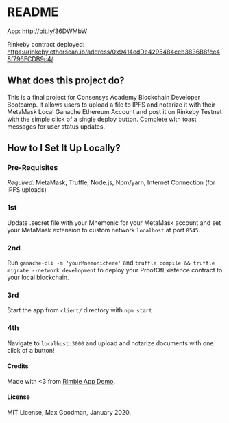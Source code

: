 # README
App: http://bit.ly/36DWMbW

Rinkeby contract deployed: https://rinkeby.etherscan.io/address/0x9414edDe4295484ceb3836B8fce48f796FCDB9c4/  
## What does this project do? 

This is a final project for Consensys Academy Blockchain Developer Bootcamp. It allows users to upload a file to IPFS and notarize it with their MetaMask Local Ganache Ethereum Account and post it on Rinkeby Testnet with the simple click of a single deploy button. Complete with toast messages for user status updates. 

## How to I Set It Up Locally? 

### Pre-Requisites

<em>Required:</em> MetaMask, Truffle, Node.js, Npm/yarn, Internet Connection (for IPFS uploads)<br/>

### 1st
Update .secret file with your Mnemonic for your MetaMask account and set your MetaMask extension to custom network `localhost` at port `8545`. 

### 2nd
Run `ganache-cli -m 'yourMnemonichere'` and `truffle compile && truffle migrate --network development` to deploy your ProofOfExistence contract to your local blockchain. 

### 3rd
Start the app from `client/` directory with `npm start`

### 4th
Navigate to `localhost:3000` and upload and notarize documents with one click of a button!
 
#### Credits
Made with <3 from <a href="https://github.com/ConsenSys/rimble-app-demo">Rimble App Demo</a>.

#### License 
MIT License, Max Goodman, January 2020. 



